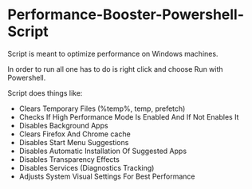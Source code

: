 # Performance-Booster-Powershell-Script

Script is meant to optimize performance on Windows machines.

In order to run all one has to do is right click and choose Run with Powershell.

Script does things like:

- Clears Temporary Files (%temp%, temp, prefetch)
- Checks If High Performance Mode Is Enabled And If Not Enables It
- Disables Background Apps
- Clears Firefox And Chrome cache
- Disables Start Menu Suggestions
- Disables Automatic Installation Of Suggested Apps
- Disables Transparency Effects
- Disables Services (Diagnostics Tracking)
- Adjusts System Visual Settings For Best Performance
